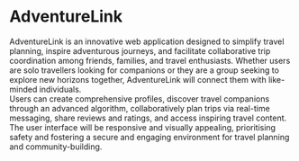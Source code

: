 # AdventureLink

AdventureLink is an innovative web application designed to simplify travel planning, inspire adventurous journeys, and facilitate collaborative trip coordination among friends, families, and travel enthusiasts. Whether users are solo travellers looking for companions or they are a group seeking to explore new horizons together, AdventureLink will connect them with like-minded individuals.
<br>
Users can create comprehensive profiles, discover travel companions through an advanced algorithm, collaboratively plan trips via real-time messaging, share reviews and ratings, and access inspiring travel content. The user interface will be responsive and visually appealing, prioritising safety and fostering a secure and engaging environment for travel planning and community-building.
